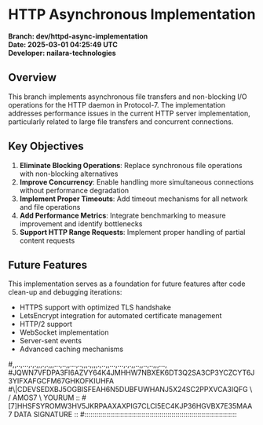 # HTTP Asynchronous Implementation

**Branch: dev/httpd-async-implementation**  
**Date: 2025-03-01 04:25:49 UTC**  
**Developer: nailara-technologies**

## Overview

This branch implements asynchronous file transfers and non-blocking I/O operations for the HTTP daemon in Protocol-7. The implementation addresses performance issues in the current HTTP server implementation, particularly related to large file transfers and concurrent connections.

## Key Objectives

1. **Eliminate Blocking Operations**: Replace synchronous file operations with non-blocking alternatives
2. **Improve Concurrency**: Enable handling more simultaneous connections without performance degradation
3. **Implement Proper Timeouts**: Add timeout mechanisms for all network and file operations
4. **Add Performance Metrics**: Integrate benchmarking to measure improvement and identify bottlenecks
5. **Support HTTP Range Requests**: Implement proper handling of partial content requests

## Future Features

This implementation serves as a foundation for future features after code clean-up and debugging iterations:
- HTTPS support with optimized TLS handshake
- LetsEncrypt integration for automated certificate management
- HTTP/2 support
- WebSocket implementation
- Server-sent events
- Advanced caching mechanisms

#,,..,...,.,.,,,.,.,,,...,..,,...,..,,,.,,,,.,..,,...,...,.,.,,..,,..,..,,,...,
#JQWN7VFDPA3FI6AZVY64K4JMHHW7NBXEK6DT3Q2SA3CP3YCZCYT6J3YIFXAFGCFM67GHKOFKIUHFA
#\\\|CDEVSEDXBJ5OGBISFEAH6N5DUBFUWHANJ5X24SC2PPXVCA3IQFG \ / AMOS7 \ YOURUM ::
#\[7]HHSFSYROMW3HV5JKRPAAXAXPIG7CLCI5EC4KJP36HGVBX7E35MAA 7  DATA SIGNATURE ::
#:::::::::::::::::::::::::::::::::::::::::::::::::::::::::::::::::::::::::::::